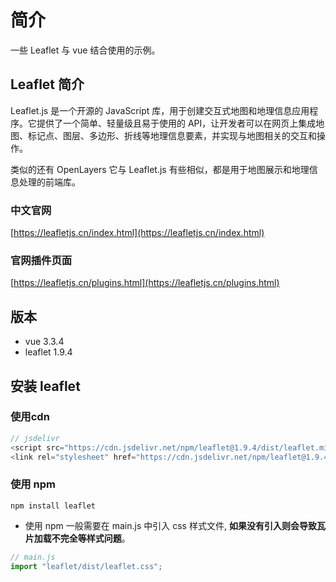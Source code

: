 # 简介

一些 Leaflet 与 vue 结合使用的示例。

## Leaflet 简介

Leaflet.js 是一个开源的 JavaScript 库，用于创建交互式地图和地理信息应用程序。它提供了一个简单、轻量级且易于使用的
API，让开发者可以在网页上集成地图、标记点、图层、多边形、折线等地理信息要素，并实现与地图相关的交互和操作。

类似的还有 OpenLayers 它与 Leaflet.js 有些相似，都是用于地图展示和地理信息处理的前端库。

### 中文官网

[https://leafletjs.cn/index.html](https://leafletjs.cn/index.html)

### 官网插件页面

[https://leafletjs.cn/plugins.html](https://leafletjs.cn/plugins.html)

## 版本

+ vue 3.3.4
+ leaflet 1.9.4

## 安装 leaflet

### 使用cdn

```js
// jsdelivr
<script src="https://cdn.jsdelivr.net/npm/leaflet@1.9.4/dist/leaflet.min.js"></script>
<link rel="stylesheet" href="https://cdn.jsdelivr.net/npm/leaflet@1.9.4/dist/leaflet.min.css">
```

### 使用 npm

```shell
npm install leaflet
```

+ 使用 npm 一般需要在 main.js 中引入 css 样式文件, **如果没有引入则会导致瓦片加载不完全等样式问题**。

```js
// main.js
import "leaflet/dist/leaflet.css";
```
